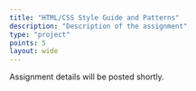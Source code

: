 ```yaml
---
title: "HTML/CSS Style Guide and Patterns"
description: "Description of the assignment"
type: "project"
points: 5
layout: wide
---
```


Assignment details will be posted shortly.